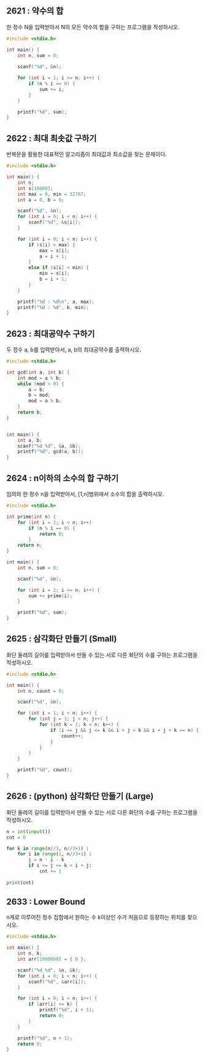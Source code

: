 ## 2621 : 약수의 합

한 정수 N을 입력받아서 N의 모든 약수의 합을 구하는 프로그램을 작성하시오.

``` c
#include <stdio.h>

int main() {
	int n, sum = 0;
	
	scanf("%d", &n);

	for (int i = 1; i <= n; i++) {
		if (n % i == 0) {
			sum += i;
		}
	}

	printf("%d", sum);
}
```

## 2622 : 최대 최솟값 구하기

반복문을 활용한 대표적인 알고리즘이 최대값과 최소값을 찾는 문제이다.

``` c
#include <stdio.h>

int main() {
	int n;
	int s[10000];
	int max = 0, min = 32767;
	int a = 0, b = 0;

	scanf("%d", &n);
	for (int i = 0; i < n; i++) {
		scanf("%d", &s[i]);
	}

	for (int i = 0; i < n; i++) {
		if (s[i] > max) {
			max = s[i];
			a = i + 1;
		}
		else if (s[i] < min) {
			min = s[i];
			b = i + 1;
		}
	}

	printf("%d : %d\n", a, max);
	printf("%d : %d", b, min);
}
```

## 2623 : 최대공약수 구하기

두 정수 a, b를 입력받아서, a, b의 최대공약수를 출력하시오.

``` c
#include <stdio.h>

int gcd(int a, int b) {
    int mod = a % b;
    while (mod > 0) {
        a = b;
        b = mod;
        mod = a % b;
    }
    return b;
}


int main() {
    int a, b;
    scanf("%d %d", &a, &b);
    printf("%d", gcd(a, b));
}
```

## 2624 : n이하의 소수의 합 구하기

임의의 한 정수 n을 입력받아서, [1,n]범위에서 소수의 합을 출력하시오.

``` c
#include <stdio.h>

int prime(int n) {
	for (int i = 2; i < n; i++)
		if (n % i == 0) {
			return 0;
		}
	return n;
}

int main() {
	int n, sum = 0;

	scanf("%d", &n);

	for (int i = 2; i <= n; i++) {
		sum += prime(i);
	}

	printf("%d", sum);
}
```

## 2625 : 삼각화단 만들기 (Small)

화단 둘레의 길이를 입력받아서 만들 수 있는 서로 다른 화단의 수를 구하는 프로그램을 작성하시오.

``` c
#include <stdio.h>

int main() {
	int n, count = 0;

	scanf("%d", &n);

	for (int i = 1; i < n; i++) {
		for (int j = 1; j < n; j++) {
			for (int k = 1; k < n; k++) {
				if (i <= j && j <= k && i + j > k && i + j + k == n) {
					count++;
				}
			}
		}
	}

	printf("%d", count);
}
```

## 2626 : (python) 삼각화단 만들기 (Large)

화단 둘레의 길이를 입력받아서 만들 수 있는 서로 다른 화단의 수를 구하는 프로그램을 작성하시오.

``` python
n = int(input())
cnt = 0

for k in range(n//3, n//2+1) :
    for i in range(1, n//3+1) :
        j = n - i - k
        if i <= j <= k < i + j:
            cnt += 1
            
print(cnt)
```

## 2633 : Lower Bound

n개로 이루어진 정수 집합에서 원하는 수 k이상인 수가 처음으로 등장하는 위치를 찾으시오.

``` c
#include <stdio.h>

int main() {
	int n, k;
	int arr[1000000] = { 0 };

	scanf("%d %d", &n, &k);
	for (int i = 0; i < n; i++) {
		scanf("%d", &arr[i]);
	}

	for (int i = 0; i < n; i++) {
		if (arr[i] >= k) {
			printf("%d", i + 1);
			return 0;
		}
	}

	printf("%d", n + 1);
	return 0;
}
```

